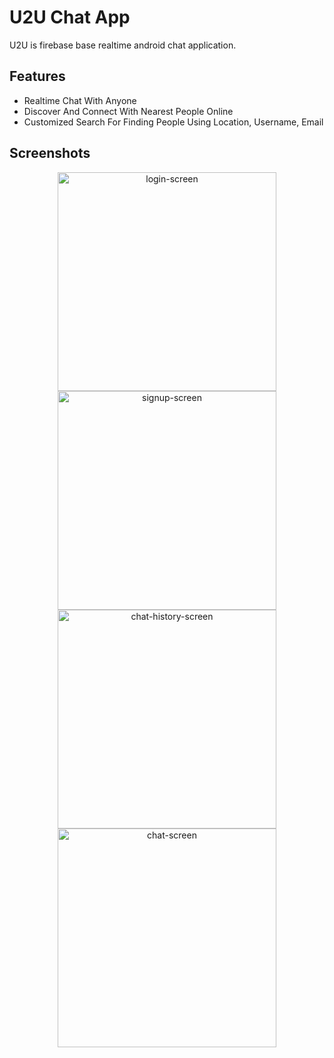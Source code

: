 # U2U Chat App

U2U is firebase base realtime android chat application.

## Features

* Realtime Chat With Anyone
* Discover And Connect With Nearest People Online
* Customized Search For Finding People Using Location, Username, Email

## Screenshots

<p align="center">
  <img alt="login-screen" src="https://cloud.githubusercontent.com/assets/8174101/26119102/ed710752-3a8d-11e7-9f92-5338d34b2c90.png" width="350"/>
  <img alt="signup-screen" src="https://cloud.githubusercontent.com/assets/8174101/26119099/ed4a14e4-3a8d-11e7-8519-d688870fe873.png" width="350"/>
  <img alt="chat-history-screen" src="https://cloud.githubusercontent.com/assets/8174101/26119100/ed4c4e9e-3a8d-11e7-8904-ca219eabcb60.png" width="350"/>
  <img alt="chat-screen" src="https://cloud.githubusercontent.com/assets/8174101/26119101/ed542682-3a8d-11e7-9e73-9624652beddf.png" width="350"/>
</p
